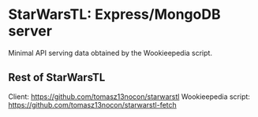 # StarWarsTL: Express/MongoDB server
Minimal API serving data obtained by the Wookieepedia script.

## Rest of StarWarsTL
Client: https://github.com/tomasz13nocon/starwarstl
Wookieepedia script: https://github.com/tomasz13nocon/starwarstl-fetch

